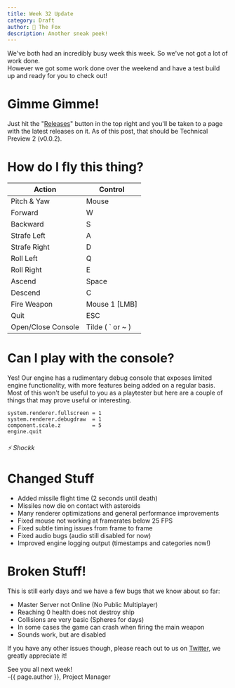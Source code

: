 ```yaml
---
title: Week 32 Update
category: Draft
author: 🦊 The Fox
description: Another sneak peek!
---
```


We've both had an incredibly busy week this week. So we've not got a lot of work done.  
However we got some work done over the weekend and have a test build up and ready for you to check out!

# Gimme Gimme!

Just hit the "[Releases](https://github.com/corporeality-space/release/releases)" button in the top right and you'll be taken to a page with the latest releases on it. As of this post, that should be Technical Preview 2 (v0.0.2).

# How do I fly this thing?

| Action             | Control            |
| ------------------ | ------------------ |
| Pitch & Yaw        | Mouse              |
| Forward            | W                  |
| Backward           | S                  |
| Strafe Left        | A                  |
| Strafe Right       | D                  |
| Roll Left          | Q                  |
| Roll Right         | E                  |
| Ascend             | Space              |
| Descend            | C                  |
| Fire Weapon        | Mouse 1 [LMB]      |
| Quit               | ESC                |
| Open/Close Console | Tilde ( \` or ~ )  |

# Can I play with the console?

Yes! Our engine has a rudimentary debug console that exposes limited engine functionality, with more features being added on a regular basis. Most of this won't be useful to you as a playtester but here are a couple of things that may prove useful or interesting.

```
system.renderer.fullscreen = 1
system.renderer.debugdraw  = 1
component.scale.z          = 5
engine.quit
```

###### ⚡ Shockk

# Changed Stuff

- Added missile flight time (2 seconds until death)
- Missiles now die on contact with asteroids
- Many renderer optimizations and general performance improvements
- Fixed mouse not working at framerates below 25 FPS
- Fixed subtle timing issues from frame to frame
- Fixed audio bugs (audio still disabled for now)
- Improved engine logging output (timestamps and categories now!)

# Broken Stuff!

This is still early days and we have a few bugs that we know about so far:  

- Master Server not Online (No Public Multiplayer)
- Reaching 0 health does not destroy ship
- Collisions are very basic (Spheres for days)
- In some cases the game can crash when firing the main weapon
- Sounds work, but are disabled

If you have any other issues though, please reach out to us on [Twitter](https://twitter.com/CorporealityDev), we greatly appreciate it!

See you all next week!  
-{{ page.author }}, Project Manager
